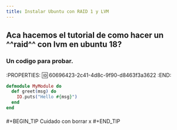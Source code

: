 ```yaml
---
title: Instalar Ubuntu con RAID 1 y LVM
---
```


## Aca hacemos el tutorial de como hacer un ^^raid^^ con lvm en ubuntu 18?
### Un **codigo** para probar.
#### 
:PROPERTIES:
:id: 60696423-2c41-4d8c-9f90-d8463f3a3622
:END:
```elixir
defmodule MyModule do
  def greet(msg) do
    IO.puts("Hello #{msg}")
  end
end
```
#### 
#+BEGIN_TIP
Cuidado con borrar x
#+END_TIP
